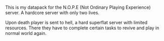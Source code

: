 This is my datapack for the N.O.P.E (Not Ordinary Playing Experience) server. A hardcore server with only two lives.

Upon death player is sent to hell, a hard superflat server with limited resources. There they have to complete certain tasks to revive and play in normal world again.